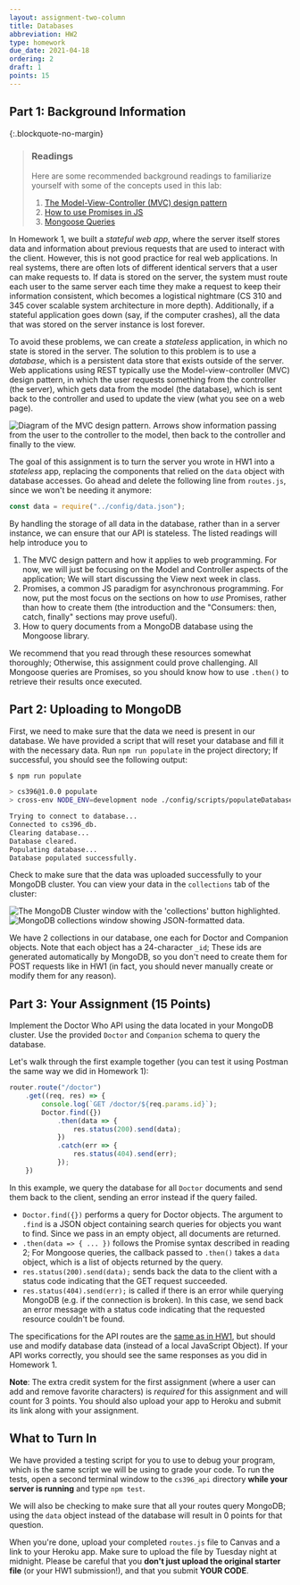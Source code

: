 ```yaml
---
layout: assignment-two-column
title: Databases
abbreviation: HW2
type: homework
due_date: 2021-04-18
ordering: 2
draft: 1
points: 15
---
```


## Part 1: Background Information

{:.blockquote-no-margin}
> ### Readings
>
> Here are some recommended background readings to familiarize yourself with some of the concepts used in this lab:
>
> 1. <a href="https://medium.com/@anshul.vyas380/mvc-pattern-3b5366e60ce4" target="_blank">The Model-View-Controller (MVC) design pattern</a>
> 2. <a href="https://javascript.info/promise-basics" target="_blank">How to use Promises in JS</a>
> 3. <a href="https://mongoosejs.com/docs/queries.html" target="_blank">Mongoose Queries</a>

In Homework 1, we built a _stateful web app_, where the server itself stores data and information about previous requests that are used to interact with the client. However, this is not good practice for real web applications. In real systems, there are often lots of different identical servers that a user can make requests to. If data is stored on the server, the system must route each user to the same server each time they make a request to keep their information consistent, which becomes a logistical nightmare (CS 310 and 345 cover scalable system architecture in more depth). Additionally, if a stateful application goes down (say, if the computer crashes), all the data that was stored on the server instance is lost forever.

To avoid these problems, we can create a _stateless_ application, in which no state is stored in the server. The solution to this problem is to use a _database_, which is a persistent data store that exists outside of the server. Web applications using REST typically use the Model-view-controller (MVC) design pattern, in which the user requests something from the controller (the server), which gets data from the model (the database), which is sent back to the controller and used to update the view (what you see on a web page).

<img class="small frame" src="/spring2021/assets/images/hw2/img1.png" alt="Diagram of the MVC design pattern. Arrows show information passing from the user to the controller to the model, then back to the controller and finally to the view."/>

The goal of this assignment is to turn the server you wrote in HW1 into a _stateless_ app, replacing the components that relied on the `data` object with database accesses. Go ahead and delete the following line from `routes.js`, since we won't be needing it anymore:

```javascript
const data = require("../config/data.json");
```

By handling the storage of all data in the database, rather than in a server instance, we can ensure that our API is stateless. The listed readings will help introduce you to

1. The MVC design pattern and how it applies to web programming. For now, we will just be focusing on the Model and Controller aspects of the application; We will start discussing the View next week in class.
2. Promises, a common JS paradigm for asynchronous programming. For now, put the most focus on the sections on how to _use_ Promises, rather than how to create them (the introduction and the "Consumers: then, catch, finally" sections may prove useful).
3. How to query documents from a MongoDB database using the Mongoose library.

We recommend that you read through these resources somewhat thoroughly; Otherwise, this assignment could prove challenging. All Mongoose queries are Promises, so you should know how to use `.then()` to retrieve their results once executed.

## Part 2: Uploading to MongoDB

First, we need to make sure that the data we need is present in our database. We have provided a script that will reset your database and fill it with the necessary data. Run `npm run populate` in the project directory; If successful, you should see the following output:

```bash
$ npm run populate

> cs396@1.0.0 populate
> cross-env NODE_ENV=development node ./config/scripts/populateDatabase.js

Trying to connect to database...
Connected to cs396_db.
Clearing database...
Database cleared.
Populating database...
Database populated successfully.
```

Check to make sure that the data was uploaded successfully to your MongoDB cluster. You can view your data in the `collections` tab of the cluster:

<img class="medium frame" src="/spring2021/assets/images/hw2/img2.png" alt="The MongoDB Cluster window with the 'collections' button highlighted."/>

<img class="large frame" src="/spring2021/assets/images/hw2/img3.png" alt="MongoDB collections window showing JSON-formatted data."/>

We have 2 collections in our database, one each for Doctor and Companion objects. Note that each object has a 24-character `_id`; These ids are generated automatically by MongoDB, so you don't need to create them for POST requests like in HW1 (in fact, you should never manually create or modify them for any reason).

## Part 3: Your Assignment (15 Points)

Implement the Doctor Who API using the data located in your MongoDB cluster. Use the provided `Doctor` and `Companion` schema to query the database.

Let's walk through the first example together (you can test it using Postman the same way we did in Homework 1):

```javascript
router.route("/doctor")
    .get((req, res) => {
        console.log(`GET /doctor/${req.params.id}`);
        Doctor.find({})
            .then(data => {
                res.status(200).send(data);
            })
            .catch(err => {
                res.status(404).send(err);
            });
    })
```

In this example, we query the database for all `Doctor` documents and send them back to the client, sending an error instead if the query failed.
- `Doctor.find({})` performs a query for Doctor objects. The argument to `.find` is a JSON object containing search queries for objects you want to find. Since we pass in an empty object, all documents are returned.
- `.then(data => { ... })` follows the Promise syntax described in reading 2; For Mongoose queries, the callback passed to `.then()` takes a `data` object, which is a list of objects returned by the query.
- `res.status(200).send(data);` sends back the data to the client with a status code indicating that the GET request succeeded.
- `res.status(404).send(err);` is called if there is an error while querying MongoDB (e.g. if the connection is broken). In this case, we send back an error message with a status code indicating that the requested resource couldn't be found.

The specifications for the API routes are the <a href="/spring2021/assignments/hw1#routes">same as in HW1</a>, but should use and modify database data (instead of a local JavaScript Object). If your API works correctly, you should see the same responses as you did in Homework 1.

__Note__: The extra credit system for the first assignment (where a user can add and remove favorite characters) is _required_ for this assignment and will count for 3 points. You should also upload your app to Heroku and submit its link along with your assignment. 

## What to Turn In

We have provided a testing script for you to use to debug your program, which is the same script we will be using to grade your code. To run the tests, open a second terminal window to the `cs396_api` directory __while your server is running__ and type `npm test`.

We will also be checking to make sure that all your routes query MongoDB; using the `data` object instead of the database will result in 0 points for that question.

When you're done, upload your completed `routes.js` file to Canvas and a link to your Heroku app. Make sure to upload the file by Tuesday night at midnight. Please be careful that you __don't just upload the original starter file__ (or your HW1 submission!), and that you submit __YOUR CODE__.
